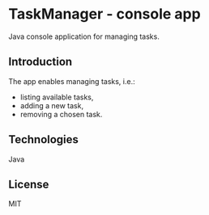 # TaskManager - console app
Java console application for managing tasks.

## Introduction
The app enables managing tasks, i.e.:
- listing available tasks,
- adding a new task,
- removing a chosen task.

## Technologies
Java

## License
MIT
